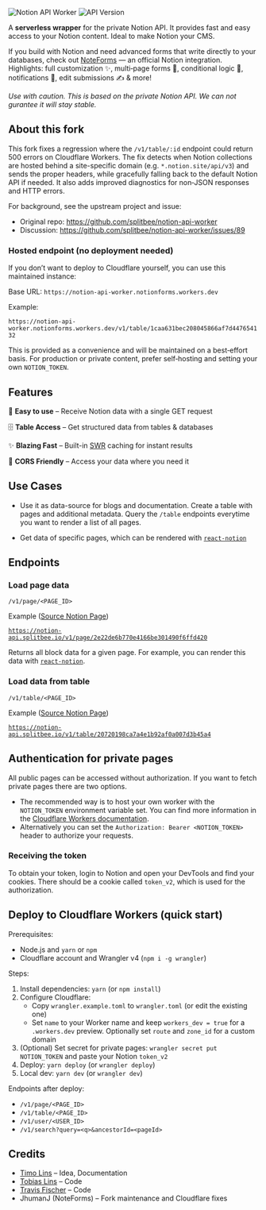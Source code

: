 ![Notion API Worker](https://user-images.githubusercontent.com/1440854/79893752-cc448680-8404-11ea-8d19-e0308eb32028.png)
![API Version](https://badgen.net/badge/API%20Version/v1/green)

A **serverless wrapper** for the private Notion API. It provides fast and easy access to your Notion content.
Ideal to make Notion your CMS.

If you build with Notion and need advanced forms that write directly to your databases, check out [NoteForms](https://noteforms.com/?utm_source=notion-api-worker&utm_medium=github&utm_campaign=readme) — an official Notion integration. Highlights: full customization ✨, multi‑page forms 🧭, conditional logic 🔀, notifications 📣, edit submissions ✍️ & more!

_Use with caution. This is based on the private Notion API. We can not gurantee it will stay stable._

## About this fork

This fork fixes a regression where the `/v1/table/:id` endpoint could return 500 errors on Cloudflare Workers. The fix detects when Notion collections are hosted behind a site-specific domain (e.g. `*.notion.site/api/v3`) and sends the proper headers, while gracefully falling back to the default Notion API if needed. It also adds improved diagnostics for non‑JSON responses and HTTP errors.

For background, see the upstream project and issue:

- Original repo: https://github.com/splitbee/notion-api-worker
- Discussion: https://github.com/splitbee/notion-api-worker/issues/89

### Hosted endpoint (no deployment needed)

If you don’t want to deploy to Cloudflare yourself, you can use this maintained instance:

Base URL: `https://notion-api-worker.notionforms.workers.dev`

Example:

`https://notion-api-worker.notionforms.workers.dev/v1/table/1caa631bec208045866af7d447654132`

This is provided as a convenience and will be maintained on a best‑effort basis. For production or private content, prefer self‑hosting and setting your own `NOTION_TOKEN`.

## Features

🍭 **Easy to use** – Receive Notion data with a single GET request

🗄 **Table Access** – Get structured data from tables & databases

✨ **Blazing Fast** – Built-in [SWR](https://www.google.com/search?q=stale+while+revalidate) caching for instant results

🛫 **CORS Friendly** – Access your data where you need it

## Use Cases

- Use it as data-source for blogs and documentation. Create a table with pages and additional metadata. Query the `/table` endpoints everytime you want to render a list of all pages.

- Get data of specific pages, which can be rendered with [`react-notion`](https://github.com/splitbee/react-notion)

## Endpoints

### Load page data

`/v1/page/<PAGE_ID>`

Example ([Source Notion Page](https://www.notion.so/react-notion-example-2e22de6b770e4166be301490f6ffd420))

[`https://notion-api.splitbee.io/v1/page/2e22de6b770e4166be301490f6ffd420`](https://notion-api.splitbee.io/v1/page/2e22de6b770e4166be301490f6ffd420)

Returns all block data for a given page.
For example, you can render this data with [`react-notion`](https://github.com/splitbee/react-notion).

### Load data from table

`/v1/table/<PAGE_ID>`

Example ([Source Notion Page](https://www.notion.so/splitbee/20720198ca7a4e1b92af0a007d3b45a4?v=4206debfc84541d7b4503ebc838fdf1e))

[`https://notion-api.splitbee.io/v1/table/20720198ca7a4e1b92af0a007d3b45a4`](https://notion-api.splitbee.io/v1/table/20720198ca7a4e1b92af0a007d3b45a4)

## Authentication for private pages

All public pages can be accessed without authorization. If you want to fetch private pages there are two options.

- The recommended way is to host your own worker with the `NOTION_TOKEN` environment variable set. You can find more information in the [Cloudflare Workers documentation](https://developers.cloudflare.com/workers/reference/apis/environment-variables/).
- Alternatively you can set the `Authorization: Bearer <NOTION_TOKEN>` header to authorize your requests.

### Receiving the token

To obtain your token, login to Notion and open your DevTools and find your cookies. There should be a cookie called `token_v2`, which is used for the authorization.

## Deploy to Cloudflare Workers (quick start)

Prerequisites:

- Node.js and `yarn` or `npm`
- Cloudflare account and Wrangler v4 (`npm i -g wrangler`)

Steps:

1. Install dependencies: `yarn` (or `npm install`)
2. Configure Cloudflare:
   - Copy `wrangler.example.toml` to `wrangler.toml` (or edit the existing one)
   - Set `name` to your Worker name and keep `workers_dev = true` for a `.workers.dev` preview. Optionally set `route` and `zone_id` for a custom domain
3. (Optional) Set secret for private pages: `wrangler secret put NOTION_TOKEN` and paste your Notion `token_v2`
4. Deploy: `yarn deploy` (or `wrangler deploy`)
5. Local dev: `yarn dev` (or `wrangler dev`)

Endpoints after deploy:

- `/v1/page/<PAGE_ID>`
- `/v1/table/<PAGE_ID>`
- `/v1/user/<USER_ID>`
- `/v1/search?query=<q>&ancestorId=<pageId>`

## Credits

- [Timo Lins](https://twitter.com/timolins) – Idea, Documentation
- [Tobias Lins](https://twitter.com/linstobias) – Code
- [Travis Fischer](https://twitter.com/transitive_bs) – Code
- JhumanJ (NoteForms) – Fork maintenance and Cloudflare fixes
